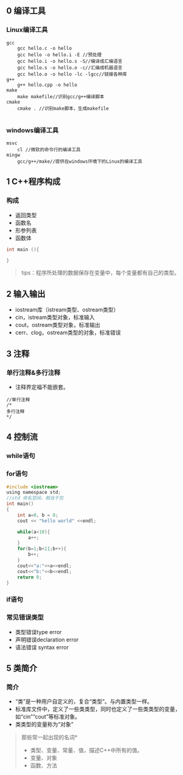 ## 0 编译工具

### Linux编译工具

```
gcc
    gcc hello.c -o hello
    gcc hello -o hello.i -E //预处理
    gcc hello.i -o hello.s -S//编译成汇编语言
    gcc hello.s -o hello.o -c//汇编成机器语言
    gcc hello.o -o hello -lc -lgcc//链接各种库
g++
    g++ hello.cpp -o hello
make
    make makefile//识别gcc/g++编译脚本
cmake
    cmake . //识别make脚本，生成makefile
    
```
### windows编译工具
```
msvc
    cl //微软的命令行的编译工具
mingw
    gcc/g++/make//提供在windows环境下的Linux的编译工具
```

## 1 C++程序构成

### 构成
* 返回类型
* 函数名
* 形参列表
* 函数体
```C
int main (){

}
```
> tips：程序所处理的数据保存在变量中，每个变量都有自己的类型。


## 2 输入输出

* iostream库（istream类型、ostream类型）
* cin，istream类型对象，标准输入
* cout，ostream类型对象，标准输出
* cerr、clog，ostream类型的对象，标准错误

## 3 注释

### 单行注释&多行注释
* 注释界定福不能嵌套。

```
//单行注释
/*
多行注释
*/
```

## 4 控制流

### while语句

### for语句
```C
#include <iostream>
using namespace std;
//std 命名空间，相当于包
int main()
{
    int a=0, b = 0;
    cout << "hello world" <<endl;

    while(a<10){
        a++;
    }
    for(b=1;b<11;b++){
        b++;
    }
    cout<<"a:"<<a<<endl;
    cout<<"b:"<<b<<endl;
    return 0;
}
```

### if语句


### 常见错误类型

* 类型错误type error
* 声明错误declaration error
* 语法错误 syntax error

## 5 类简介

### 简介
* “类”是一种用户自定义的，复合“类型”。与内置类型一样。
* 标准库文件中，定义了一些类类型，同时也定义了一些类类型的变量，如“cin”“cout”等标准对象。
* 类类型的变量称为“对象”
  


> 那些常一起出现的名词*
> * 类型、变量、常量、值，描述C++中所有的值。
> * 变量、对象
> * 函数、方法
